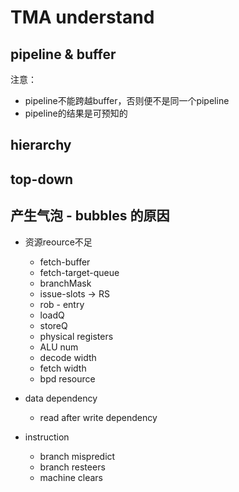 TMA understand
================


pipeline & buffer
-------------------

注意：

- pipeline不能跨越buffer，否则便不是同一个pipeline
- pipeline的结果是可预知的


hierarchy
----------



top-down
----------



产生气泡 - bubbles 的原因
---------------------------

- 资源reource不足
   * fetch-buffer
   * fetch-target-queue
   * branchMask
   * issue-slots -> RS
   * rob - entry
   * loadQ
   * storeQ
   * physical registers
   * ALU num
   * decode width
   * fetch width
   * bpd resource

- data dependency
   * read after write dependency

- instruction 
   * branch mispredict
   * branch resteers
   * machine clears


